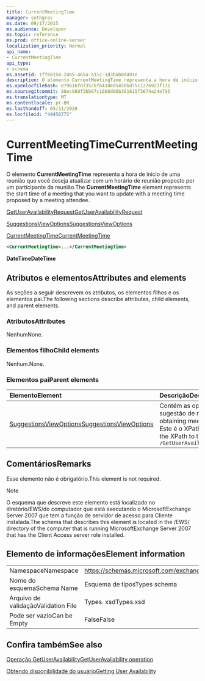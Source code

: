 ```yaml
---
title: CurrentMeetingTime
manager: sethgros
ms.date: 09/17/2015
ms.audience: Developer
ms.topic: reference
ms.prod: office-online-server
localization_priority: Normal
api_name:
- CurrentMeetingTime
api_type:
- schema
ms.assetid: 1ff68154-24b5-465a-a31c-3d3bab0d491e
description: O elemento CurrentMeetingTime representa a hora de início de uma reunião que você deseja atualizar com um horário de reunião proposto por um participante da reunião.
ms.openlocfilehash: e79616fd735cbf6410e85450bd75c1276923f171
ms.sourcegitcommit: 88ec988f2bb67c1866d06b361615f3674a24e795
ms.translationtype: MT
ms.contentlocale: pt-BR
ms.lasthandoff: 05/31/2020
ms.locfileid: "44458772"
---
```

# <a name="currentmeetingtime"></a><span data-ttu-id="16dcf-103">CurrentMeetingTime</span><span class="sxs-lookup"><span data-stu-id="16dcf-103">CurrentMeetingTime</span></span>

<span data-ttu-id="16dcf-104">O elemento **CurrentMeetingTime** representa a hora de início de uma reunião que você deseja atualizar com um horário de reunião proposto por um participante da reunião.</span><span class="sxs-lookup"><span data-stu-id="16dcf-104">The **CurrentMeetingTime** element represents the start time of a meeting that you want to update with a meeting time proposed by a meeting attendee.</span></span> 
  
[<span data-ttu-id="16dcf-105">GetUserAvailabilityRequest</span><span class="sxs-lookup"><span data-stu-id="16dcf-105">GetUserAvailabilityRequest</span></span>](getuseravailabilityrequest.md)
  
[<span data-ttu-id="16dcf-106">SuggestionsViewOptions</span><span class="sxs-lookup"><span data-stu-id="16dcf-106">SuggestionsViewOptions</span></span>](suggestionsviewoptions.md)
  
[<span data-ttu-id="16dcf-107">CurrentMeetingTime</span><span class="sxs-lookup"><span data-stu-id="16dcf-107">CurrentMeetingTime</span></span>](currentmeetingtime.md)
  
```xml
<CurrentMeetingTime>...</CurrentMeetingTime>
```

 <span data-ttu-id="16dcf-108">**DateTime**</span><span class="sxs-lookup"><span data-stu-id="16dcf-108">**DateTime**</span></span>
## <a name="attributes-and-elements"></a><span data-ttu-id="16dcf-109">Atributos e elementos</span><span class="sxs-lookup"><span data-stu-id="16dcf-109">Attributes and elements</span></span>

<span data-ttu-id="16dcf-110">As seções a seguir descrevem os atributos, os elementos filhos e os elementos pai.</span><span class="sxs-lookup"><span data-stu-id="16dcf-110">The following sections describe attributes, child elements, and parent elements.</span></span>
  
### <a name="attributes"></a><span data-ttu-id="16dcf-111">Atributos</span><span class="sxs-lookup"><span data-stu-id="16dcf-111">Attributes</span></span>

<span data-ttu-id="16dcf-112">Nenhum</span><span class="sxs-lookup"><span data-stu-id="16dcf-112">None.</span></span>
  
### <a name="child-elements"></a><span data-ttu-id="16dcf-113">Elementos filho</span><span class="sxs-lookup"><span data-stu-id="16dcf-113">Child elements</span></span>

<span data-ttu-id="16dcf-114">Nenhum.</span><span class="sxs-lookup"><span data-stu-id="16dcf-114">None.</span></span>
  
### <a name="parent-elements"></a><span data-ttu-id="16dcf-115">Elementos pai</span><span class="sxs-lookup"><span data-stu-id="16dcf-115">Parent elements</span></span>

|<span data-ttu-id="16dcf-116">**Elemento**</span><span class="sxs-lookup"><span data-stu-id="16dcf-116">**Element**</span></span>|<span data-ttu-id="16dcf-117">**Descrição**</span><span class="sxs-lookup"><span data-stu-id="16dcf-117">**Description**</span></span>|
|:-----|:-----|
|[<span data-ttu-id="16dcf-118">SuggestionsViewOptions</span><span class="sxs-lookup"><span data-stu-id="16dcf-118">SuggestionsViewOptions</span></span>](suggestionsviewoptions.md) <br/> |<span data-ttu-id="16dcf-119">Contém as opções para obter informações de sugestão de reunião.</span><span class="sxs-lookup"><span data-stu-id="16dcf-119">Contains the options for obtaining meeting suggestion information.</span></span>  <br/> <span data-ttu-id="16dcf-120">Este é o XPath para este elemento:</span><span class="sxs-lookup"><span data-stu-id="16dcf-120">The following is the XPath to this element:</span></span>  <br/>  `/GetUserAvailabilityRequest/SuggestionViewOptions` <br/> |
   
## <a name="remarks"></a><span data-ttu-id="16dcf-121">Comentários</span><span class="sxs-lookup"><span data-stu-id="16dcf-121">Remarks</span></span>

<span data-ttu-id="16dcf-122">Esse elemento não é obrigatório.</span><span class="sxs-lookup"><span data-stu-id="16dcf-122">This element is not required.</span></span>
  
> [!NOTE]
> <span data-ttu-id="16dcf-123">O esquema que descreve este elemento está localizado no diretório/EWS/do computador que está executando o MicrosoftExchange Server 2007 que tem a função de servidor de acesso para Cliente instalada.</span><span class="sxs-lookup"><span data-stu-id="16dcf-123">The schema that describes this element is located in the /EWS/ directory of the computer that is running MicrosoftExchange Server 2007 that has the Client Access server role installed.</span></span> 
  
## <a name="element-information"></a><span data-ttu-id="16dcf-124">Elemento de informações</span><span class="sxs-lookup"><span data-stu-id="16dcf-124">Element information</span></span>

|||
|:-----|:-----|
|<span data-ttu-id="16dcf-125">Namespace</span><span class="sxs-lookup"><span data-stu-id="16dcf-125">Namespace</span></span>  <br/> |https://schemas.microsoft.com/exchange/services/2006/types  <br/> |
|<span data-ttu-id="16dcf-126">Nome do esquema</span><span class="sxs-lookup"><span data-stu-id="16dcf-126">Schema Name</span></span>  <br/> |<span data-ttu-id="16dcf-127">Esquema de tipos</span><span class="sxs-lookup"><span data-stu-id="16dcf-127">Types schema</span></span>  <br/> |
|<span data-ttu-id="16dcf-128">Arquivo de validação</span><span class="sxs-lookup"><span data-stu-id="16dcf-128">Validation File</span></span>  <br/> |<span data-ttu-id="16dcf-129">Types. xsd</span><span class="sxs-lookup"><span data-stu-id="16dcf-129">Types.xsd</span></span>  <br/> |
|<span data-ttu-id="16dcf-130">Pode ser vazio</span><span class="sxs-lookup"><span data-stu-id="16dcf-130">Can be Empty</span></span>  <br/> |<span data-ttu-id="16dcf-131">False</span><span class="sxs-lookup"><span data-stu-id="16dcf-131">False</span></span>  <br/> |
   
## <a name="see-also"></a><span data-ttu-id="16dcf-132">Confira também</span><span class="sxs-lookup"><span data-stu-id="16dcf-132">See also</span></span>



[<span data-ttu-id="16dcf-133">Operação GetUserAvailability</span><span class="sxs-lookup"><span data-stu-id="16dcf-133">GetUserAvailability operation</span></span>](getuseravailability-operation.md)


[<span data-ttu-id="16dcf-134">Obtendo disponibilidade do usuário</span><span class="sxs-lookup"><span data-stu-id="16dcf-134">Getting User Availability</span></span>](https://msdn.microsoft.com/library/d4133fcb-9b0f-4e6b-aadf-a389da83516a%28Office.15%29.aspx)

